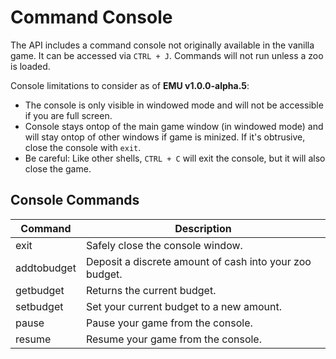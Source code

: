 # Command Console

The API includes a command console not originally available in the vanilla game. It can be accessed via `CTRL + J`. Commands will not run unless a zoo is loaded.

Console limitations to consider as of **EMU v1.0.0-alpha.5**:  

- The console is only visible in windowed mode and will not be accessible if you are full screen.  
- Console stays ontop of the main game window (in windowed mode) and will stay ontop of other windows if game is minized. If it's obtrusive, close the console with `exit`. 
- Be careful: Like other shells, `CTRL + C` will exit the console, but it will also close the game.

## Console Commands

| Command  | Description |
| ------------- | ------------- |
| exit  | Safely close the console window. |
| addtobudget <float deposit> | Deposit a discrete amount of cash into your zoo budget. |
| getbudget | Returns the current budget. |
| setbudget <float new_budget> | Set your current budget to a new amount. |
| pause | Pause your game from the console. |
| resume | Resume your game from the console. |